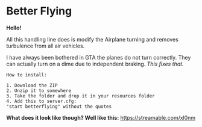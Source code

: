 # Better Flying

**Hello!**

All this handling line does is modify the Airplane turning and removes turbulence from all air vehicles.

I have always been bothered in GTA the planes do not turn correctly. They can actually turn on a dime due to independent braking. _This fixes that._

```
How to install:

1. Download the ZIP
2. Unzip it to somewhere
3. Take the folder and drop it in your resources folder
4. Add this to server.cfg:
"start betterflying" without the quotes
```

**What does it look like though? Well like this:**
https://streamable.com/xl0nm
